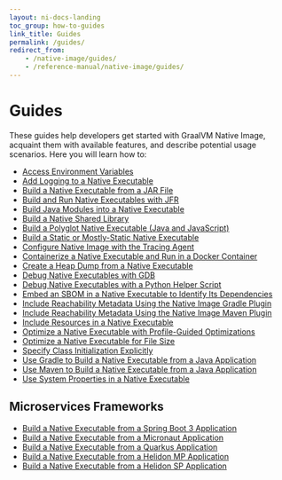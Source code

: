 ```yaml
---
layout: ni-docs-landing
toc_group: how-to-guides
link_title: Guides
permalink: /guides/
redirect_from:
    - /native-image/guides/
    - /reference-manual/native-image/guides/
---
```


# Guides

These guides help developers get started with GraalVM Native Image, acquaint them with available features, and describe potential usage scenarios. 
Here you will learn how to:

- [Access Environment Variables](access-environment-variables.md)
- [Add Logging to a Native Executable](add-logging-to-native-executable.md)
- [Build a Native Executable from a JAR File](build-native-executable-from-jar.md)
- [Build and Run Native Executables with JFR](build-and-run-native-executable-with-jfr.md)
- [Build Java Modules into a Native Executable](build-java-module-app-aot.md)
- [Build a Native Shared Library](build-native-shared-library.md)
- [Build a Polyglot Native Executable (Java and JavaScript)](build-polyglot-native-executable.md)
- [Build a Static or Mostly-Static Native Executable](build-static-and-mostly-static-executable.md)
- [Configure Native Image with the Tracing Agent](build-with-reflection.md)
- [Containerize a Native Executable and Run in a Docker Container](containerise-native-executable-with-docker.md)
- [Create a Heap Dump from a Native Executable](create-heap-dump-from-native-executable.md)
- [Debug Native Executables with GDB](debug-native-executables-with-gdb.md)
- [Debug Native Executables with a Python Helper Script](debug-native-executables-with-python-helper.md)
- [Embed an SBOM in a Native Executable to Identify Its Dependencies](use-sbom-support.md)
- [Include Reachability Metadata Using the Native Image Gradle Plugin](include-reachability-metadata-gradle.md)
- [Include Reachability Metadata Using the Native Image Maven Plugin](include-reachability-metadata-maven.md)
- [Include Resources in a Native Executable](include-resources.md)
- [Optimize a Native Executable with Profile-Guided Optimizations](optimize-native-executable-with-pgo.md)
- [Optimize a Native Executable for File Size](optimize-file-size.md)
- [Specify Class Initialization Explicitly](specify-class-initialization.md)
- [Use Gradle to Build a Native Executable from a Java Application](https://graalvm.github.io/native-build-tools/latest/gradle-plugin-quickstart.html)
- [Use Maven to Build a Native Executable from a Java Application](https://graalvm.github.io/native-build-tools/latest/maven-plugin-quickstart.html)
- [Use System Properties in a Native Executable](use-system-properties.md)

## Microservices Frameworks

- [Build a Native Executable from a Spring Boot 3 Application](build-spring-boot-application-aot.md)
- <a href="https://guides.micronaut.io/latest/micronaut-creating-first-graal-app.html" target="_blank">Build a Native Executable from a Micronaut Application</a>
- <a href="https://quarkus.io/guides/building-native-image" target="_blank">Build a Native Executable from a Quarkus Application</a>
- <a href="https://helidon.io/docs/v3/#/mp/guides/graalnative" target="_blank">Build a Native Executable from a Helidon MP Application</a>
- <a href="https://helidon.io/docs/v3/#/se/guides/graalnative" target="_blank">Build a Native Executable from a Helidon SP Application</a>
